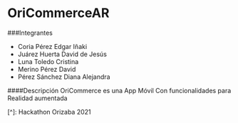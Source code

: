 # OriCommerceAR
###Integrantes 
- Coria Pérez Edgar Iñaki
- Juárez Huerta David de Jesús
- Luna Toledo Cristina
- Merino Pérez David
- Pérez Sánchez Diana Alejandra

####Descripción
OriCommerce es una App Móvil
Con funcionalidades para Realidad aumentada


[^]: Hackathon Orizaba 2021
